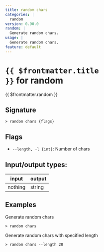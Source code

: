 ```yaml
---
title: random chars
categories: |
  random
version: 0.90.0
random: |
  Generate random chars.
usage: |
  Generate random chars.
feature: default
---
```

<!-- This file is automatically generated. Please edit the command in https://github.com/nushell/nushell instead. -->

# <code>{{ $frontmatter.title }}</code> for random

<div class='command-title'>{{ $frontmatter.random }}</div>

## Signature

```> random chars {flags} ```

## Flags

 -  `--length, -l {int}`: Number of chars


## Input/output types:

| input   | output |
| ------- | ------ |
| nothing | string |

## Examples

Generate random chars
```nu
> random chars

```

Generate random chars with specified length
```nu
> random chars --length 20

```
